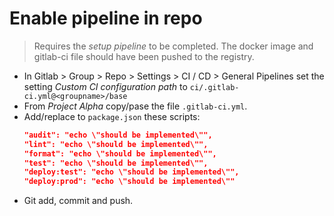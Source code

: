# Enable pipeline in repo
> Requires the *setup pipeline* to be completed. The docker image and gitlab-ci file should have been pushed to the registry.
- In Gitlab > Group > Repo > Settings > CI / CD > General Pipelines set the setting *Custom CI configuration path* to `ci/.gitlab-ci.yml@<groupname>/base`
- From *Project Alpha* copy/pase the file `.gitlab-ci.yml`.
- Add/replace to `package.json` these scripts:
    ```json
    "audit": "echo \"should be implemented\"",
    "lint": "echo \"should be implemented\"",
    "format": "echo \"should be implemented\"",
    "test": "echo \"should be implemented\"",
    "deploy:test": "echo \"should be implemented\"",
    "deploy:prod": "echo \"should be implemented\""
    ```
- Git add, commit and push.
